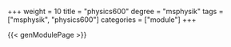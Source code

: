 +++
weight = 10
title = "physics600"
degree = "msphysik"
tags = ["msphysik", "physics600"]
categories = ["module"]
+++

{{< genModulePage >}}
